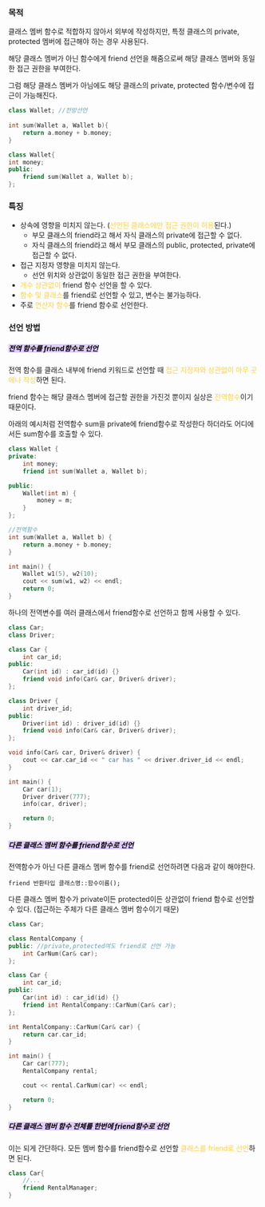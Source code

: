 ### 목적
클래스 멤버 함수로 적합하지 않아서 외부에 작성하지만, 특정 클래스의 private, protected 멤버에 접근해야 하는 경우 사용된다.

해당 클래스 멤버가 아닌 함수에게 friend 선언을 해줌으로써 해당 클래스 멤버와 동일한 접근 권한을 부여한다. 

그럼 해당 클래스 멤버가 아님에도 해당 클래스의 private, protected 함수/변수에 접근이 가능해진다.

```cpp title:friend예시 hl:3-5,10
class Wallet; //전방선언
 
int sum(Wallet a, Wallet b){
	return a.money + b.money;
} 

class Wallet{
int money;
public:
	friend sum(Wallet a, Wallet b);
};
```


### 특징
- 상속에 영향을 미치지 않는다. (<span style="color:rgb(255, 207, 61)">선언된 클래스에만 접근 권한이 허용</span>된다.)
	- 부모 클래스의 friend라고 해서 자식 클래스의 private에 접근할 수 없다.
	- 자식 클래스의 friend라고 해서 부모 클래스의 public, protected, private에 접근할 수 없다.
- 접근 지정자 영향을 미치지 않는다.
	- 선언 위치와 상관없이 동일한 접근 권한을 부여한다.
- <span style="color:rgb(255, 207, 61)">개수 상관없이</span> friend 함수 선언을 할 수 있다.
- <span style="color:rgb(255, 207, 61)">함수 및 클래스</span>를 friend로 선언할 수 있고, 변수는 불가능하다.
- 주로 <span style="color:rgb(255, 207, 61)">연산자 함수</span>를 friend 함수로 선언한다.

### 선언 방법
##### <mark style="background: #D2B3FFA6;">전역 함수를 friend함수로 선언</mark>
전역 함수를 클래스 내부에 friend 키워드로 선언할 때 <span style="color:rgb(255, 207, 61)">접근 지정자와 상관없이 아무 곳에나 작성</span>하면 된다.

friend 함수는 해당 클래스 멤버에 접근할 권한을 가진것 뿐이지 실상은 <span style="color:rgb(255, 207, 61)">전역함수</span>이기 때문이다. 

아래의 예시처럼 전역함수 sum을 private에 friend함수로 작성한다 하더라도 어디에서든 sum함수를 호출할 수 있다.
```cpp title:friend함수선언위치 hl:4,13-15
class Wallet {  
private: 
	int money;
	friend int sum(Wallet a, Wallet b);

public:
	Wallet(int m) {
		money = m;
	}
};

//전역함수
int sum(Wallet a, Wallet b) {
	return a.money + b.money;
}

int main() {
	Wallet w1(5), w2(10);
	cout << sum(w1, w2) << endl;
	return 0;
}
```

하나의 전역변수를 여러 클래스에서 friend함수로 선언하고 함께 사용할 수 있다.
```cpp title:여러클래스에공통friend함수선언 hl:4-9,11-16,18-20
class Car;      
class Driver;

class Car {
	int car_id;
public:
	Car(int id) : car_id(id) {}
	friend void info(Car& car, Driver& driver);
};

class Driver {
	int driver_id;
public:
	Driver(int id) : driver_id(id) {}
	friend void info(Car& car, Driver& driver);
};

void info(Car& car, Driver& driver) {
	cout << car.car_id << " car has " << driver.driver_id << endl;
}

int main() {
	Car car(1);
	Driver driver(777);
	info(car, driver);

	return 0;
}
```


##### <mark style="background: #D2B3FFA6;">다른 클래스 멤버 함수를 friend함수로 선언</mark>
전역함수가 아닌 다른 클래스 멤버 함수를 friend로 선언하려면 다음과 같이 해야한다.

`friend 반환타입 클래스명::함수이름();`

다른 클래스 멤버 함수가 private이든 protected이든 상관없이 friend 함수로 선언할 수 있다. (접근하는 주체가 다른 클래스 멤버 함수이기 때문)

```cpp title:다른클래스멤버함수friend선언 hl:3-6,12
class Car;   

class RentalCompany {
public: //private,protected여도 friend로 선언 가능
	int CarNum(Car& car);
};

class Car {
	int car_id;
public:
	Car(int id) : car_id(id) {}
	friend int RentalCompany::CarNum(Car& car);
};

int RentalCompany::CarNum(Car& car) {
	return car.car_id;
}

int main() {
	Car car(777);
	RentalCompany rental;

	cout << rental.CarNum(car) << endl;

	return 0;
}
```

##### <mark style="background: #D2B3FFA6;">다른 클래스 멤버 함수 전체를 한번에 friend함수로 선언</mark>
이는 되게 간단하다.
모든 멤버 함수를 friend함수로 선언할 <span style="color:rgb(255, 207, 61)">클래스를 friend로 선언</span>하면 된다. 
```cpp
class Car{
	//...
	friend RentalManager;
}
```